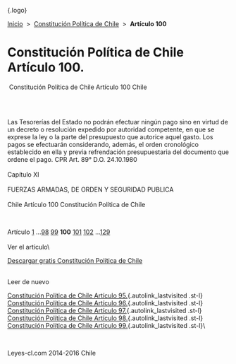 <div class="wrapper">

[](/index.htm){.logo}
<div class="breadcrumbs">

[Inicio](/index.htm)  &gt;  [Constitución Política de
Chile](/constitucion_politica_de_chile.htm "Constitución Política de Chile")
 &gt;  **Artículo 100**

</div>

<div class="middle">

<div class="container">

Constitución Política de Chile\
Artículo 100.
===============================

<div id="goser">

</div>

﻿
Constitución Política de Chile Artículo 100 Chile

\
﻿
<div id="squareAds">

</div>

<div id="statya">

Las Tesorerías del Estado no podrán efectuar ningún pago sino en virtud
de un decreto o resolución expedido por autoridad competente, en que se
exprese la ley o la parte del presupuesto que autorice aquel gasto. Los
pagos se efectuarán considerando, además, el orden cronológico
establecido en ella y previa refrendación presupuestaria del documento
que ordene el pago. CPR Art. 89° D.O. 24.10.1980\
\
Capítulo XI\
\
FUERZAS ARMADAS, DE ORDEN Y SEGURIDAD PUBLICA\
\
Chile Artículo 100 Constitución Política de Chile

</div>

﻿
<div id="ads1">

</div>

<div class="breadstat">

Artículo
[1](/constitucion_politica_de_chile/1.htm) ...[98](/constitucion_politica_de_chile/98.htm) [99](/constitucion_politica_de_chile/99.htm) **100** [101](/constitucion_politica_de_chile/101.htm) [102](/constitucion_politica_de_chile/102.htm) ...[129](/constitucion_politica_de_chile/129.htm) \
\
Ver el artículo\

</div>

[Descargar gratis Constitución Política de
Chile](/constitucion_politica_de_chile/download.htm "Descargar gratis Constitución Política de Chile")
﻿
<div style="clear: left">

</div>

\
Leer de nuevo

[Constitución Política de Chile Artículo
95.](/constitucion_politica_de_chile/95.htm){.autolink_lastvisited
.st-l} [Constitución Política de Chile Artículo
96.](/constitucion_politica_de_chile/96.htm){.autolink_lastvisited
.st-l} [Constitución Política de Chile Artículo
97.](/constitucion_politica_de_chile/97.htm){.autolink_lastvisited
.st-l} [Constitución Política de Chile Artículo
98.](/constitucion_politica_de_chile/98.htm){.autolink_lastvisited
.st-l} [Constitución Política de Chile Artículo
99.](/constitucion_politica_de_chile/99.htm){.autolink_lastvisited
.st-l}\

</div>

﻿
<div id="LeftAds">

</div>

</div>

Leyes-cl.com 2014-2016 Chile

</div>
